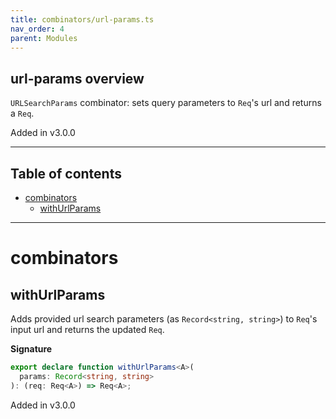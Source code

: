 ```yaml
---
title: combinators/url-params.ts
nav_order: 4
parent: Modules
---
```


## url-params overview

`URLSearchParams` combinator: sets query parameters to `Req`'s url and returns a `Req`.

Added in v3.0.0

---

<h2 class="text-delta">Table of contents</h2>

- [combinators](#combinators)
  - [withUrlParams](#withurlparams)

---

# combinators

## withUrlParams

Adds provided url search parameters (as `Record<string, string>`) to `Req`'s input url and returns the updated `Req`.

**Signature**

```ts
export declare function withUrlParams<A>(
  params: Record<string, string>
): (req: Req<A>) => Req<A>;
```

Added in v3.0.0
